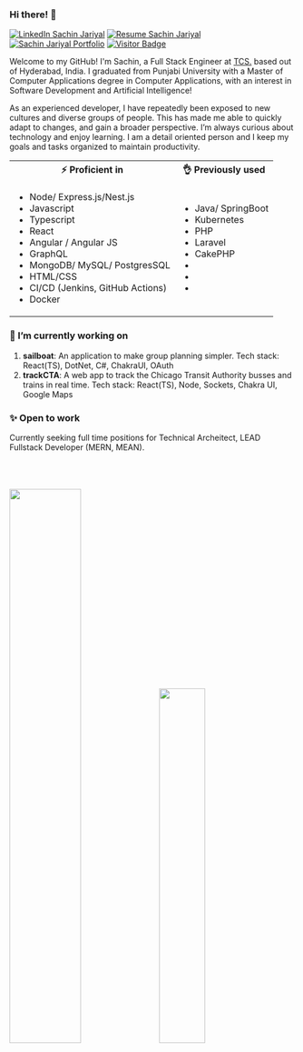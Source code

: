 <link href="./style.css" rel="stylesheet"></link>

### Hi there! 👋



[![LinkedIn Sachin Jariyal](https://img.shields.io/badge/SACHIN_JARIYAL-LINKEDIN-blue?style=for-the-badge&logo=linkedin)](https://www.linkedin.com/in/sachin-jariyal/)
[![Resume Sachin Jariyal](https://img.shields.io/badge/DOWNLOAD_RESUME-green?style=for-the-badge&logoSize=auto)](https://drive.google.com/file/d/1uClNYtXqSLY3AEeLYZfe_ENkg26ret06/view?usp=drive_link)
[![Sachin Jariyal Portfolio](https://img.shields.io/badge/VISIT_PORTFOLIO-orange?style=for-the-badge&logoSize=auto)](https://sachin-jariyal.netlify.app/)
[![Visitor Badge](https://komarev.com/ghpvc/?username=sachin-jariyal&style=for-the-badge)](https://github.com/sachin-jariyal)

Welcome to my GitHub! I'm Sachin, a Full Stack Engineer at [TCS.](https://www.tcs.com/) based out of Hyderabad, India. I graduated from Punjabi University with a Master of Computer Applications degree in Computer Applications, with an interest in Software Development and Artificial Intelligence!

As an experienced developer, I have repeatedly been exposed to new cultures and diverse groups of people. This has made me able to quickly adapt to changes, and gain a broader perspective. I’m always curious about technology and enjoy learning. I am a detail oriented person and I keep my goals and tasks organized to maintain productivity.

<table width="100%">
    <tr>
        <th> ⚡ Proficient in</th>
        <th> 👌 Previously used</th>
    </tr>
    <tr>
        <td>
            <ul>
                <li>Node/ Express.js/Nest.js</li>
                <li>Javascript</li>
                <li>Typescript</li>
                <li>React</li>
                <li>Angular / Angular JS</li>
                <li>GraphQL</li>
                <li>MongoDB/ MySQL/ PostgresSQL</li>
                <li>HTML/CSS</li>
                <li>CI/CD (Jenkins, GitHub Actions)</li>
                <li>Docker</li>
            </ul>
        </td>
        <td>
            <ul>
                <li>Java/ SpringBoot</li>
                <li>Kubernetes</li>
                <li>PHP</li>
                <li>Laravel</li>
                <li>CakePHP</li>
                <li></li>
                <li></li>
                <li></li>
            </ul>
        </td>
    </tr>
</table>




<h3>🔭 I’m currently working on </h3>

1. **sailboat**: An application to make group planning simpler. Tech stack: React(TS), DotNet, C#, ChakraUI, OAuth
2. **trackCTA**: A web app to track the Chicago Transit Authority busses and trains in real time. Tech stack: React(TS), Node, Sockets, Chakra UI, Google Maps



<h3>✨ Open to work </h3>
Currently seeking full time positions for Technical Archeitect, LEAD Fullstack Developer (MERN, MEAN).
<br />
<br />
<br />
<br />
<p float="left">
  <img src="https://github-readme-stats.vercel.app/api?username=sachin-jariyal&count_private=true&theme=react" width="50%" />
  <img src="https://github-readme-stats.vercel.app/api/top-langs/?username=sachin-jariyal&count_private=true&theme=react&hide=csharp&layout=compact" width="40%" style="margin-left: 8px" /> 
</p>